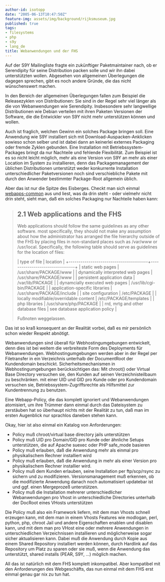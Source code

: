 ```yaml
---
author-id: isotopp
date: "2005-06-13T10:47:50Z"
feature-img: assets/img/background/rijksmuseum.jpg
published: true
tags:
- filesystems
- php
- s9y
- lang_de
title: Webanwendungen und der FHS
---
```

Auf der S9Y Mailingliste fragte ein zukünftiger Paketmaintainer nach, ob er Serendipity für seine Distribution packen solle und wir ihn dabei unterstützten wollen. Abgesehen von allgemeinen Überlegungen die dagegen sprechen, gibt es noch andere Gründe, die das nicht wünschenswert machen.

In den Bereich der allgemeinen Überlegungen fallen zum Beispiel die Releasezyklen von Distributionen: Sie sind in der Regel sehr viel länger als die von Webanwendungen wie Serendipity. Insbesondere sehr langwellige Distributionen wie Debian verteilen mit ihren Paketen Versionen der Software, die die Entwickler von S9Y nicht mehr unterstützen können und wollen. 

Auch ist fraglich, welchen Gewinn ein solches Package bringen soll. Eine Anwendung wie S9Y installiert sich mit Download-Auspacken-Anklicken sowieso schon selber und ist dabei dann an keinerlei externes Packaging oder fremde Zyklen gebunden. Eine Installation mit Betriebssystem-Packages bringt da nur Nachteile und fehlende Flexibilität. Zum Beispiel ist es so nicht leicht möglich, mehr als eine Version von S9Y an mehr als einer Location im System zu installieren, denn das Packagemanagement der üblichen Distributionen unterstützt weder konkurrente Installation unterschiedlicher Paketversionen noch sind verschiebliche Pakete mit durch den Anwender bestimmter Package-Root allgemein üblich.

Aber das ist nur die Spitze des Eisberges. Checkt man sich einmal 
[webapps-common](https://alioth.debian.org/projects/webapps-common/) aus und liest, was da drin steht - oder vielmehr nicht drin steht, sieht man, daß ein solches Packaging nur Nachteile haben kann: 

> ## 2.1 Web applications and the FHS
>
> Web applications should follow the same guidelines as any other software. most specifically, they should not make any assumption about how the administrator has arranged the file hierarchy outside of the FHS by placing files in non-standard places such as /var/www or /usr/local. Specifically, the following table should serve as guidelines for the location of files:
> 
> | type of file                           | location                        |
> +----------------------------------------+---------------------------------+
> | static web pages                       | /usr/share/PACKAGE/www          |
> | dynamically interpreted web pages      | /usr/share/PACKAGE/www          |
> | persistent application data            | /var/lib/PACKAGE                |
> | dynamcially executed web pages         | /usr/lib/cgi-bin/PACKAGE        |
> | application-specific libraries         | /usr/share/PACKAGE/include      |
> | site configuration                     | /etc/PACKAGE                    |
> | locally modifiable/overridable content | /etc/PACKAGE/templates          | 
> | php libraries                          | /usr/share/php/PACKAGE          |
> | rrd, mrtg and other database files     | see database application policy |
>
> Fußnoten weggelassen.


Das ist so kraß konsequent an der Realität vorbei, daß es mir persönlich schon wieder Respekt abnötigt.

Webanwendungen sind überall für Webhostingumgebungen entwickelt, denn dies ist bei weitem die verbreiteste Form des Deployments für Webanwendungen. Webhostingumgebungen werden aber in der Regel per Filetransfer in ein Verzeichnis unterhalb der DocumentRoot der Kundendomain beschickt. Sicherheitsmechanismen in Webhostingumgebungen berücksichtigen das: Mit chroot() oder Virtual Base Directory versuchen sie, den Kunden auf seinen Verzeichnisteilbaum zu beschränken. mit einer UID und GID pro Kunde oder pro Kundendomain versuchen sie, Betriebssystem-Zugriffsrechte als Hilfsmittel zur Kundentrennung zu benutzen.

Eine Webapp-Policy, die das komplett ignoriert und Webanwendungen atomisiert, um ihre Trümmer dann einmal durch das Dateisystem zu zerstäuben hat so überhaupt nichts mit der Realität zu tun, daß man im ersten Augenblick nur sprachlos daneben stehen kann.

Okay, hier ist also einmal ein Katalog von Anforderungen:

- Policy muß chroot/virtual base directory jails unterstützen
- Policy muß UID pro Domain/GID pro Kunde oder ähnliche Setups unterstützen, die auf Apache suexec oder PHP safe_mode basieren
- Policy muß erlauben, daß die Anwendung mehr als einmal pro physikalischem Rechner installiert wird
- Policy muß erlauben, daß die Anwendung in mehr als einer Version pro physikalischem Rechner installier wird.
- Policy muß dem Kunden erlauben, seine Installation per ftp/scp/rsync zu sichern und zu modifizieren. Versionsmanagement muß erkennen, ob die modifizierte Anwendung danach noch automatisiert updatebar ist und ggf. einen Mergeprozeß unterstützen.
- Policy muß die Installation mehrerer unterschiedlicher Webanwendungen pro Vhost in unterschiedliche Directories unterhalb der DocRoot eines VHosts unterstützen

Die Policy muß also ein Framework liefern, mit dem man Vhosts schnell erzeugen kann, mit dem man in einem Vhosts Features wie modlogan, perl, python, php, chroot Jail und andere Eigenschaften enablen und disablen kann, und mit dem man pro VHost eine oder mehrere Anwendungen in unterschiedlichen Verzeichnissen installieren und möglicherweise sogar sicher aktualisieren kann. Dabei muß die Anwendung durch Kopie aus einem Shared Repository installiert werden können, durch Hardlink auf das Repository um Platz zu sparen oder sie muß, wenn die Anwendung das unterstützt, shared installs (PEAR, S9Y, ...) möglich machen.

All das ist natürlich mit dem FHS komplett inkompatibel. Aber kompatibel mit den Anforderungen des Webgeschäfts, das nun einmal mit dem FHS erst einmal genau gar nix zu tun hat.

